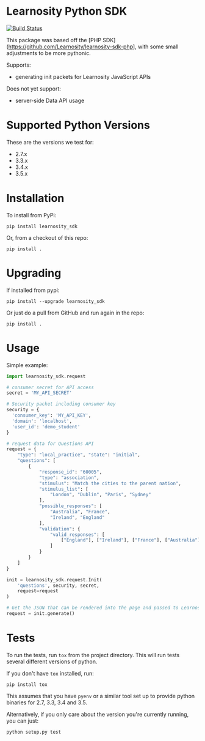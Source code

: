 Learnosity Python SDK
=====================

[![Build Status](https://travis-ci.org/Learnosity/learnosity-sdk-python.svg?branch=master)](https://travis-ci.org/Learnosity/learnosity-sdk-python)

This package was based off the [PHP
SDK](https://github.com/Learnosity/learnosity-sdk-php], with some small
adjustments to be more pythonic.

Supports:

* generating init packets for Learnosity JavaScript APIs

Does not yet support:

* server-side Data API usage

# Supported Python Versions

These are the versions we test for:

* 2.7.x
* 3.3.x
* 3.4.x
* 3.5.x

# Installation

To install from PyPi:

    pip install learnosity_sdk

Or, from a checkout of this repo:

    pip install .

# Upgrading

If installed from pypi:

	pip install --upgrade learnosity_sdk

Or just do a pull from GitHub and run again in the repo:

	pip install .

# Usage

Simple example:

```python
import learnosity_sdk.request

# consumer secret for API access
secret = 'MY_API_SECRET'

# Security packet including consumer key
security = {
  'consumer_key': 'MY_API_KEY',
  'domain': 'localhost',
  'user_id': 'demo_student'
}

# request data for Questions API
request = {
	"type": "local_practice", "state": "initial",
	"questions": [
		{
			"response_id": "60005",
			"type": "association",
			"stimulus": "Match the cities to the parent nation",
			"stimulus_list": [
				"London", "Dublin", "Paris", "Sydney"
			],
			"possible_responses": [
				"Australia", "France",
				"Ireland", "England"
			],
			"validation": {
				"valid_responses": [
					["England"], ["Ireland"], ["France"], ["Australia"]
				]
			}
		}
	]
}

init = learnosity_sdk.request.Init(
	'questions', security, secret,
	request=request
)

# Get the JSON that can be rendered into the page and passed to LearnosityApp.init
request = init.generate()
```

# Tests

To run the tests, run `tox` from the project directory. This will run tests several different versions of python.

If you don't have `tox` installed, run:

	pip install tox

This assumes that you have `pyenv` or a similar tool set up to provide python binaries for 2.7, 3.3, 3.4 and 3.5.

Alternatively, if you only care about the version you're currently running, you can just:

	python setup.py test
